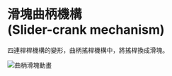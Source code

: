 # 滑塊曲柄機構<br />(Slider-crank mechanism)

四連桿桿機構的變形，曲柄搖桿機構中，將搖桿換成滑塊。

![曲柄滑塊動畫](/images/linkage/曲柄滑塊動畫.gif)
